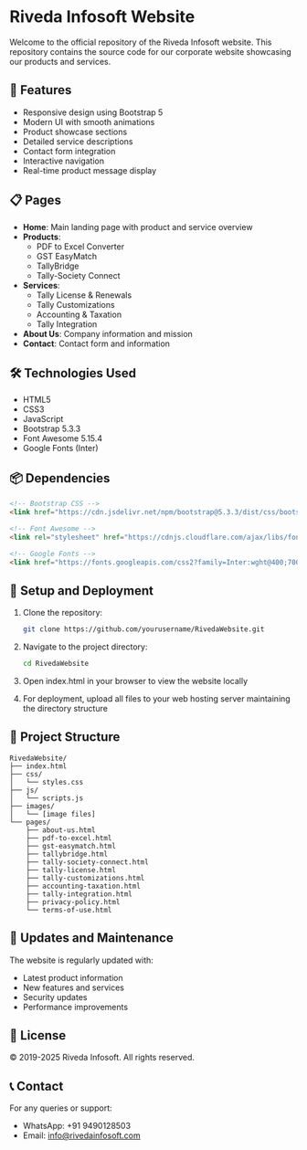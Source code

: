 # Riveda Infosoft Website

Welcome to the official repository of the Riveda Infosoft website. This repository contains the source code for our corporate website showcasing our products and services.

## 🌟 Features

- Responsive design using Bootstrap 5
- Modern UI with smooth animations
- Product showcase sections
- Detailed service descriptions
- Contact form integration
- Interactive navigation
- Real-time product message display

## 📋 Pages

- **Home**: Main landing page with product and service overview
- **Products**:
  - PDF to Excel Converter
  - GST EasyMatch
  - TallyBridge
  - Tally-Society Connect
- **Services**:
  - Tally License & Renewals
  - Tally Customizations
  - Accounting & Taxation
  - Tally Integration
- **About Us**: Company information and mission
- **Contact**: Contact form and information

## 🛠️ Technologies Used

- HTML5
- CSS3
- JavaScript
- Bootstrap 5.3.3
- Font Awesome 5.15.4
- Google Fonts (Inter)

## 📦 Dependencies

```html
<!-- Bootstrap CSS -->
<link href="https://cdn.jsdelivr.net/npm/bootstrap@5.3.3/dist/css/bootstrap.min.css" rel="stylesheet">

<!-- Font Awesome -->
<link rel="stylesheet" href="https://cdnjs.cloudflare.com/ajax/libs/font-awesome/5.15.4/css/all.min.css">

<!-- Google Fonts -->
<link href="https://fonts.googleapis.com/css2?family=Inter:wght@400;700&display=swap" rel="stylesheet">
```

## 🚀 Setup and Deployment

1. Clone the repository:
   ```bash
   git clone https://github.com/yourusername/RivedaWebsite.git
   ```

2. Navigate to the project directory:
   ```bash
   cd RivedaWebsite
   ```

3. Open index.html in your browser to view the website locally

4. For deployment, upload all files to your web hosting server maintaining the directory structure

## 📁 Project Structure

```
RivedaWebsite/
├── index.html
├── css/
│   └── styles.css
├── js/
│   └── scripts.js
├── images/
│   └── [image files]
└── pages/
    ├── about-us.html
    ├── pdf-to-excel.html
    ├── gst-easymatch.html
    ├── tallybridge.html
    ├── tally-society-connect.html
    ├── tally-license.html
    ├── tally-customizations.html
    ├── accounting-taxation.html
    ├── tally-integration.html
    ├── privacy-policy.html
    └── terms-of-use.html
```

## 🔄 Updates and Maintenance

The website is regularly updated with:
- Latest product information
- New features and services
- Security updates
- Performance improvements

## 📄 License

© 2019-2025 Riveda Infosoft. All rights reserved.

## 📞 Contact

For any queries or support:
- WhatsApp: +91 9490128503
- Email: info@rivedainfosoft.com
